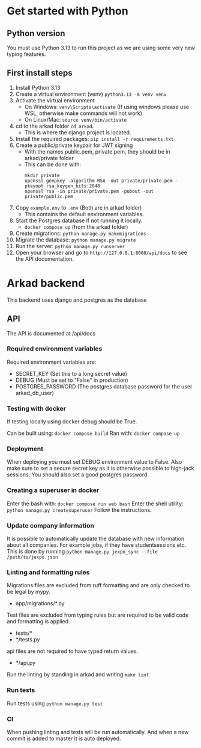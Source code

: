 # Get started with Python

## Python version
You must use Python 3.13 to run this project as we are using some very new typing features.

## First install steps

1. Install Python 3.13
2. Create a virtual environment (venv) `python3.13 -m venv venv`
3. Activate the virtual environment
    - On Windows: `venv\Scripts\activate` (If using windows please use WSL, otherwise make commands will not work)
    - On Linux/Mac: `source venv/bin/activate`
4. cd to the arkad folder `cd arkad`.
    - This is where the django project is located.
5. Install the required packages: `pip install -r requirements.txt`
6. Create a public/private keypair for JWT signing
    - With the names public.pem, private.pem, they should be in arkad/private folder
    - This can be done with:
      ```shell
      mkdir private
      openssl genpkey -algorithm RSA -out private/private.pem -pkeyopt rsa_keygen_bits:2048
      openssl rsa -in private/private.pem -pubout -out private/public.pem
      ```
7. Copy `example.env` to `.env` (Both are in arkad folder)
    - This contains the default environment variables.
8. Start the Postgres database if not running it locally.
    - `docker compose up` (from the arkad folder)
9. Create migrations: `python manage.py makemigrations`
10. Migrate the database: `python manage.py migrate`
11. Run the server: `python manage.py runserver`
12. Open your browser and go to `http://127.0.0.1:8000/api/docs` to see the API documentation.

# Arkad backend

This backend uses django and postgres as the database

## API

The API is documented at /api/docs

### Required environment variables

Required environment variables are:
- SECRET_KEY (Set this to a long secret value)
- DEBUG (Must be set to "False" in production)
- POSTGRES_PASSWORD (The postgres database password for the user arkad_db_user)

### Testing with docker

If testing locally using docker debug should be True.

Can be built using: `docker compose build`
Ran with: `docker compose up`

### Deployment

When deploying you must set DEBUG environment value to False.
Also make sure to set a secure secret key as it is otherwise possible to high-jack sessions.
You should also set a good postgres password.

### Creating a superuser in docker

Enter the bash with: `docker compose run web bash`
Enter the shell utility: `python manage.py createsuperuser`
Follow the instructions.

### Update company information

It is possible to automatically update the database with new information about all companies.
For example jobs, if they have studentsessions etc.
This is done by running `python manage.py jexpo_sync --file /path/to/jexpo.json`

### Linting and formatting rules

Migrations files are excluded from ruff formatting and are only checked to be legal by mypy.
- app/migrations/*.py

Test files are excluded from typing rules but are required to be valid code and formatting is applied.
-   tests/*
-   */tests.py

api files are not required to have typed return values.
- */api.py

Run the linting by standing in arkad and writing `make lint`

### Run tests

Run tests using `python manage.py test`

### CI

When pushing linting and tests will be run automatically.
And when a new commit is added to master it is auto deployed.
